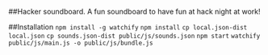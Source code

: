 ##Hacker soundboard.
A fun soundboard to have fun at hack night at work!

##Installation
`npm install -g watchify`
`npm install`
`cp local.json-dist local.json`
`cp sounds.json-dist public/js/sounds.json`
`npm start`
`watchify public/js/main.js -o public/js/bundle.js`
